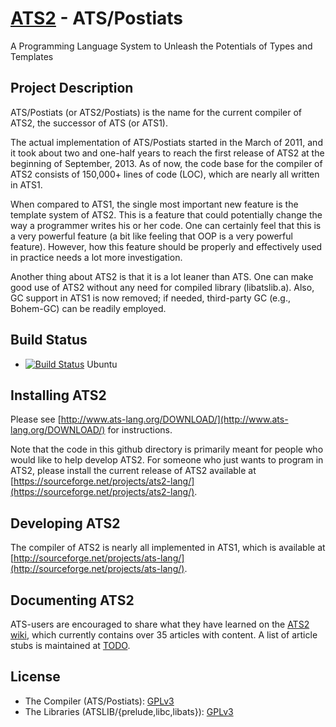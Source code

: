 # [ATS2](http://www.ats-lang.org/) - ATS/Postiats

A Programming Language System to Unleash the Potentials of Types and Templates

## Project Description

ATS/Postiats (or ATS2/Postiats) is the name for the current compiler of
ATS2, the successor of ATS (or ATS1).

The actual implementation of ATS/Postiats started in the March of 2011, and
it took about two and one-half years to reach the first release of ATS2 at
the beginning of September, 2013. As of now, the code base for the compiler
of ATS2 consists of 150,000+ lines of code (LOC), which are nearly all
written in ATS1.

When compared to ATS1, the single most important new feature is the
template system of ATS2. This is a feature that could potentially change
the way a programmer writes his or her code. One can certainly feel that
this is a very powerful feature (a bit like feeling that OOP is a very
powerful feature). However, how this feature should be properly and
effectively used in practice needs a lot more investigation.

Another thing about ATS2 is that it is a lot leaner than ATS. One can make
good use of ATS2 without any need for compiled library (libatslib.a). Also,
GC support in ATS1 is now removed; if needed, third-party GC (e.g.,
Bohem-GC) can be readily employed.

## Build Status

* [![Build Status](https://travis-ci.org/githwxi/ATS-Postiats.svg?branch=master)](https://travis-ci.org/githwxi/ATS-Postiats) Ubuntu

## Installing ATS2

Please see
[http://www.ats-lang.org/DOWNLOAD/](http://www.ats-lang.org/DOWNLOAD/) for
instructions.

Note that the code in this github directory is primarily meant for people
who would like to help develop ATS2. For someone who just wants to program
in ATS2, please install the current release of ATS2 available at
[https://sourceforge.net/projects/ats2-lang/](https://sourceforge.net/projects/ats2-lang/).

## Developing ATS2

The compiler of ATS2 is nearly all implemented in ATS1, which is available
at [http://sourceforge.net/projects/ats-lang/](http://sourceforge.net/projects/ats-lang/).

## Documenting ATS2

ATS-users are encouraged to share what they have learned on the
[ATS2 wiki](https://github.com/githwxi/ATS-Postiats/wiki), which currently
contains over 35 articles with content.  A list of article stubs is
maintained at [TODO](https://github.com/githwxi/ATS-Postiats/wiki/TODO).


## License

* The Compiler (ATS/Postiats):
  [GPLv3](https://github.com/githwxi/ATS-Postiats/blob/master/COPYING-gpl-3.0.txt)
* The Libraries (ATSLIB/{prelude,libc,libats}):
  [GPLv3](https://github.com/githwxi/ATS-Postiats/blob/master/COPYING-gpl-3.0.txt)
